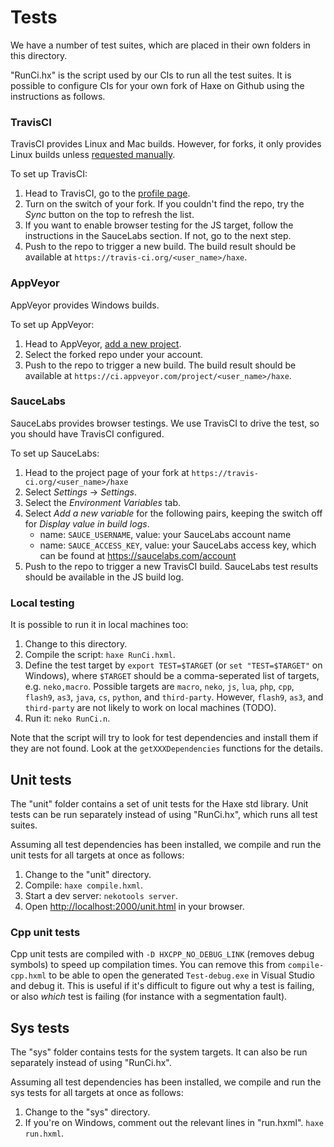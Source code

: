 # Tests

We have a number of test suites, which are placed in their own folders in this directory.

"RunCi.hx" is the script used by our CIs to run all the test suites. It is possible to configure CIs for your own fork of Haxe on Github using the instructions as follows.

### TravisCI

TravisCI provides Linux and Mac builds. However, for forks, it only provides Linux builds unless [requested manually](http://docs.travis-ci.com/user/multi-os/).

To set up TravisCI:

 1. Head to TravisCI, go to the [profile page](https://travis-ci.org/profile).
 2. Turn on the switch of your fork. If you couldn't find the repo, try the *Sync* button on the top to refresh the list.
 3. If you want to enable browser testing for the JS target, follow the instructions in the SauceLabs section. If not, go to the next step.
 4. Push to the repo to trigger a new build. The build result should be available at `https://travis-ci.org/<user_name>/haxe`.

### AppVeyor

AppVeyor provides Windows builds.

To set up AppVeyor:

 1. Head to AppVeyor, [add a new project](https://ci.appveyor.com/projects/new).
 2. Select the forked repo under your account.
 3. Push to the repo to trigger a new build. The build result should be available at `https://ci.appveyor.com/project/<user_name>/haxe`.

### SauceLabs

SauceLabs provides browser testings. We use TravisCI to drive the test, so you should have TravisCI configured.

To set up SauceLabs:

 1. Head to the project page of your fork at `https://travis-ci.org/<user_name>/haxe`
 2. Select *Settings* -> *Settings*.
 3. Select the *Environment Variables* tab.
 4. Select *Add a new variable* for the following pairs, keeping the switch off for *Display value in build logs*.
    * name: `SAUCE_USERNAME`, value: your SauceLabs account name
    * name: `SAUCE_ACCESS_KEY`, value: your SauceLabs access key, which can be found at https://saucelabs.com/account
 5. Push to the repo to trigger a new TravisCI build. SauceLabs test results should be available in the JS build log.

### Local testing

It is possible to run it in local machines too:

 1. Change to this directory.
 2. Compile the script: `haxe RunCi.hxml`.
 3. Define the test target by `export TEST=$TARGET` (or `set "TEST=$TARGET"` on Windows), where `$TARGET` should be a comma-seperated list of targets, e.g. `neko,macro`. Possible targets are `macro`, `neko`, `js`, `lua`, `php`, `cpp`, `flash9`, `as3`, `java`, `cs`, `python`, and `third-party`. However, `flash9`, `as3`, and `third-party` are not likely to work on local machines (TODO).
 4. Run it: `neko RunCi.n`.

Note that the script will try to look for test dependencies and install them if they are not found. Look at the `getXXXDependencies` functions for the details.

## Unit tests

The "unit" folder contains a set of unit tests for the Haxe std library. Unit tests can be run separately instead of using "RunCi.hx", which runs all test suites.

Assuming all test dependencies has been installed, we compile and run the unit tests for all targets at once as follows:

 1. Change to the "unit" directory.
 2. Compile: `haxe compile.hxml`.
 3. Start a dev server: `nekotools server`.
 4. Open [http://localhost:2000/unit.html](http://localhost:2000/unit.html) in your browser.

### Cpp unit tests

Cpp unit tests are compiled with `-D HXCPP_NO_DEBUG_LINK` (removes debug symbols) to speed up compilation times. You can remove this from `compile-cpp.hxml` to be able to open the generated `Test-debug.exe` in Visual Studio and debug it. This is useful if it's difficult to figure out why a test is failing, or also _which_ test is failing (for instance with a segmentation fault).

## Sys tests

The "sys" folder contains tests for the system targets. It can also be run separately instead of using "RunCi.hx".

Assuming all test dependencies has been installed, we compile and run the sys tests for all targets at once as follows:

 1. Change to the "sys" directory.
 2. If you're on Windows, comment out the relevant lines in "run.hxml". `haxe run.hxml`.

